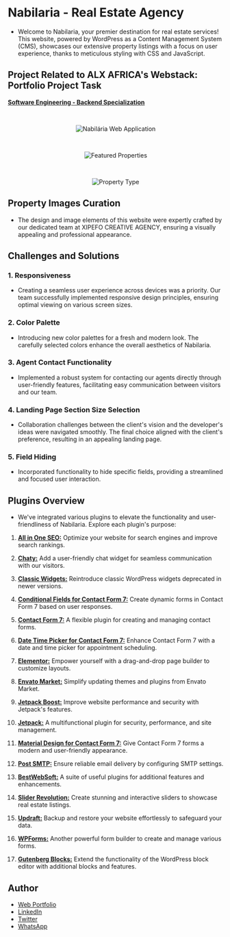 # Nabilaria - Real Estate Agency

- Welcome to Nabilaria, your premier destination for real estate services! This website, powered by WordPress as a Content Management System (CMS), showcases our extensive property listings with a focus on user experience, thanks to meticulous styling with CSS and JavaScript.

## Project Related to ALX AFRICA's Webstack: Portfolio Project Task

[**Software Engineering - Backend Specialization**](https://www.alxafrica.com/back-end-web-development/)

<br>

<p align="center"> 
  <img alt="Nabilária Web Application" src="https://manueldinisjunior.com/wp-content/uploads/2023/09/image-12-1024x438.png" />
</p>

<br>

<p align="center">
  <img alt="Featured Properties" src="https://manueldinisjunior.com/wp-content/uploads/2023/09/image-13-800x600.png" />
</p>

<br>

<p align="center"> 
  <img alt="Property Type" src="https://manueldinisjunior.com/wp-content/uploads/2023/09/image-14-800x600.png" />
</p>

## Property Images Curation
- The design and image elements of this website were expertly crafted by our dedicated team at XIPEFO CREATIVE AGENCY, ensuring a visually appealing and professional appearance.

## Challenges and Solutions
### 1. Responsiveness
- Creating a seamless user experience across devices was a priority. Our team successfully implemented responsive design principles, ensuring optimal viewing on various screen sizes.

### 2. Color Palette
- Introducing new color palettes for a fresh and modern look. The carefully selected colors enhance the overall aesthetics of Nabilaria.

### 3. Agent Contact Functionality
- Implemented a robust system for contacting our agents directly through user-friendly features, facilitating easy communication between visitors and our team.

### 4. Landing Page Section Size Selection
- Collaboration challenges between the client's vision and the developer's ideas were navigated smoothly. The final choice aligned with the client's preference, resulting in an appealing landing page.

### 5. Field Hiding
- Incorporated functionality to hide specific fields, providing a streamlined and focused user interaction.

## Plugins Overview
- We've integrated various plugins to elevate the functionality and user-friendliness of Nabilaria. Explore each plugin's purpose:

1. [**All in One SEO:**](https://wordpress.org/plugins/all-in-one-seo-pack/)
   Optimize your website for search engines and improve search rankings.

2. [**Chaty:**](https://wordpress.org/plugins/chaty/)
   Add a user-friendly chat widget for seamless communication with our visitors.

3. [**Classic Widgets:**](https://wordpress.org/plugins/classic-widgets/)
   Reintroduce classic WordPress widgets deprecated in newer versions.

4. [**Conditional Fields for Contact Form 7:**](https://wordpress.org/plugins/cf7-conditional-fields/)
   Create dynamic forms in Contact Form 7 based on user responses.

5. [**Contact Form 7:**](https://wordpress.org/plugins/contact-form-7/)
   A flexible plugin for creating and managing contact forms.

6. [**Date Time Picker for Contact Form 7:**](https://wordpress.org/plugins/contact-form-7-datepicker/)
   Enhance Contact Form 7 with a date and time picker for appointment scheduling.

7. [**Elementor:**](https://wordpress.org/plugins/elementor/)
   Empower yourself with a drag-and-drop page builder to customize layouts.

8. [**Envato Market:**](https://envato.com/market-plugin/)
   Simplify updating themes and plugins from Envato Market.

9. [**Jetpack Boost:**](https://wordpress.org/plugins/jetpack-boost/)
   Improve website performance and security with Jetpack's features.

10. [**Jetpack:**](https://wordpress.org/plugins/jetpack/)
    A multifunctional plugin for security, performance, and site management.

11. [**Material Design for Contact Form 7:**](https://wordpress.org/plugins/material-design-for-contact-form-7/)
    Give Contact Form 7 forms a modern and user-friendly appearance.

12. [**Post SMTP:**](https://wordpress.org/plugins/post-smtp/)
    Ensure reliable email delivery by configuring SMTP settings.

13. [**BestWebSoft:**](https://bestwebsoft.com/)
    A suite of useful plugins for additional features and enhancements.

14. [**Slider Revolution:**](https://revolution.themepunch.com/)
    Create stunning and interactive sliders to showcase real estate listings.

15. [**Updraft:**](https://updraftplus.com/)
    Backup and restore your website effortlessly to safeguard your data.

16. [**WPForms:**](https://wordpress.org/plugins/wpforms-lite/)
    Another powerful form builder to create and manage various forms.

17. [**Gutenberg Blocks:**](https://wordpress.org/plugins/atomic-blocks/)
    Extend the functionality of the WordPress block editor with additional blocks and features.

## Author
- [Web Portfolio](https://manueldinisjunior.com)
- [LinkedIn](https://linkedin.com/in/manueldinisjunior)
- [Twitter](https://www.twitter.com/manueldinisjr)
- [WhatsApp](https://wa.me/258874013494)
